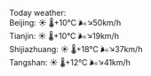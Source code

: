 Today weather:  
Beijing: ☀️   🌡️+10°C 🌬️↘50km/h  
Tianjin: ☀️   🌡️+10°C 🌬️↘19km/h  
Shijiazhuang: ☀️   🌡️+18°C 🌬️↘37km/h  
Tangshan: ☀️   🌡️+12°C 🌬️↘41km/h  
